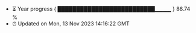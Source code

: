 - ⏳ Year progress { ██████████████████████████▁▁▁▁ } 86.74 %
- ⏰ Updated on Mon, 13 Nov 2023 14:16:22 GMT

